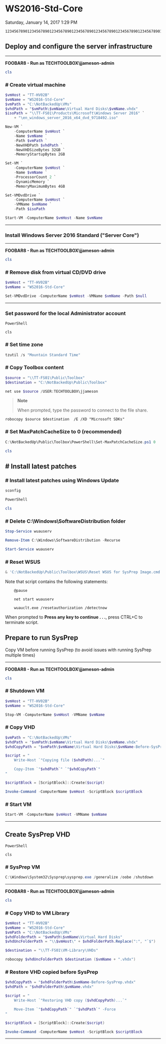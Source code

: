 ﻿# WS2016-Std-Core

Saturday, January 14, 2017
1:29 PM

```Text
12345678901234567890123456789012345678901234567890123456789012345678901234567890
```

## Deploy and configure the server infrastructure

---

**FOOBAR8 - Run as TECHTOOLBOX\\jjameson-admin**

```PowerShell
cls
```

### # Create virtual machine

```PowerShell
$vmHost = "TT-HV02B"
$vmName = "WS2016-Std-Core"
$vmPath = "C:\NotBackedUp\VMs"
$vhdPath = "$vmPath\$vmName\Virtual Hard Disks\$vmName.vhdx"
$isoPath = "\\TT-FS01\Products\Microsoft\Windows Server 2016" `
    + "\en_windows_server_2016_x64_dvd_9718492.iso"

New-VM `
    -ComputerName $vmHost `
    -Name $vmName `
    -Path $vmPath `
    -NewVHDPath $vhdPath `
    -NewVHDSizeBytes 32GB `
    -MemoryStartupBytes 2GB

Set-VM `
    -ComputerName $vmHost `
    -Name $vmName `
    -ProcessorCount 2 `
    -DynamicMemory `
    -MemoryMaximumBytes 4GB

Set-VMDvdDrive `
    -ComputerName $vmHost `
    -VMName $vmName `
    -Path $isoPath

Start-VM -ComputerName $vmHost -Name $vmName
```

---

### Install Windows Server 2016 Standard ("Server Core")

---

**FOOBAR8 - Run as TECHTOOLBOX\\jjameson-admin**

```PowerShell
cls
```

### # Remove disk from virtual CD/DVD drive

```PowerShell
$vmHost = "TT-HV02B"
$vmName = "WS2016-Std-Core"

Set-VMDvdDrive -ComputerName $vmHost -VMName $vmName -Path $null
```

---

### Set password for the local Administrator account

```Console
PowerShell
```

```Console
cls
```

### # Set time zone

```PowerShell
tzutil /s "Mountain Standard Time"
```

### # Copy Toolbox content

```PowerShell
$source = "\\TT-FS01\Public\Toolbox"
$destination = "C:\NotBackedUp\Public\Toolbox"

net use $source /USER:TECHTOOLBOX\jjameson
```

> **Note**
>
> When prompted, type the password to connect to the file share.

```Console
robocopy $source $destination  /E /XD "Microsoft SDKs"
```

### # Set MaxPatchCacheSize to 0 (recommended)

```PowerShell
C:\NotBackedUp\Public\Toolbox\PowerShell\Set-MaxPatchCacheSize.ps1 0
```

```PowerShell
cls
```

## # Install latest patches

### # Install latest patches using Windows Update

```PowerShell
sconfig

PowerShell
```

```PowerShell
cls
```

### # Delete C:\\Windows\\SoftwareDistribution folder

```PowerShell
Stop-Service wuauserv

Remove-Item C:\Windows\SoftwareDistribution -Recurse

Start-Service wuauserv
```

### # Reset WSUS

```PowerShell
& 'C:\NotBackedUp\Public\Toolbox\WSUS\Reset WSUS for SysPrep Image.cmd'
```

Note that script contains the following statements:

```Console
    @pause

    net start wuauserv

    wuauclt.exe /resetauthorization /detectnow
```

When prompted to **Press any key to continue . . .**, press CTRL+C to terminate script.

## Prepare to run SysPrep

Copy VM before running SysPrep (to avoid issues with running SysPrep multiple times)

---

**FOOBAR8 - Run as TECHTOOLBOX\\jjameson-admin**

```PowerShell
cls
```

### # Shutdown VM

```PowerShell
$vmHost = "TT-HV02B"
$vmName = "WS2016-Std-Core"

Stop-VM -ComputerName $vmHost -VMName $vmName
```

### # Copy VHD

```PowerShell
$vmPath = "C:\NotBackedUp\VMs"
$vhdPath = "$vmPath\$vmName\Virtual Hard Disks\$vmName.vhdx"
$vhdCopyPath = "$vmPath\$vmName\Virtual Hard Disks\$vmName-Before-SysPrep.vhdx"

$script = "
    Write-Host `"Copying file ($vhdPath)...`"

    Copy-Item `"$vhdPath`" `"$vhdCopyPath`"
"

$scriptBlock = [ScriptBlock]::Create($script)

Invoke-Command -ComputerName $vmHost -ScriptBlock $scriptBlock
```

### # Start VM

```PowerShell
Start-VM -ComputerName $vmHost -VMName $vmName
```

---

## Create SysPrep VHD

```Console
PowerShell
```

```Console
cls
```

### # SysPrep VM

```PowerShell
C:\Windows\System32\Sysprep\sysprep.exe /generalize /oobe /shutdown
```

---

**FOOBAR8 - Run as TECHTOOLBOX\\jjameson-admin**

```PowerShell
cls
```

### # Copy VHD to VM Library

```PowerShell
$vmHost = "TT-HV02B"
$vmName = "WS2016-Std-Core"
$vmPath = "C:\NotBackedUp\VMs"
$vhdFolderPath = "$vmPath\$vmName\Virtual Hard Disks"
$vhdUncFolderPath = "\\$vmHost\" + $vhdFolderPath.Replace(":", "`$")

$destination = "\\TT-FS01\VM-Library\VHDs"

robocopy $vhdUncFolderPath $destination ($vmName + ".vhdx")
```

### # Restore VHD copied before SysPrep

```PowerShell
$vhdCopyPath = "$vhdFolderPath\$vmName-Before-SysPrep.vhdx"
$vhdPath = "$vhdFolderPath\$vmName.vhdx"

$script = "
    Write-Host `"Restoring VHD copy ($vhdCopyPath)...`"

    Move-Item `"$vhdCopyPath`" `"$vhdPath`" -Force
"

$scriptBlock = [ScriptBlock]::Create($script)

Invoke-Command -ComputerName $vmHost -ScriptBlock $scriptBlock
```

---
